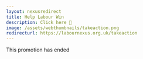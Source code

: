 ```yaml
---
layout: nexusredirect
title: Help Labour Win
description: Click here 🌹
image: /assets/webthumbnails/takeaction.png
redirecturl: https://labournexus.org.uk/takeaction
---
```


This promotion has ended